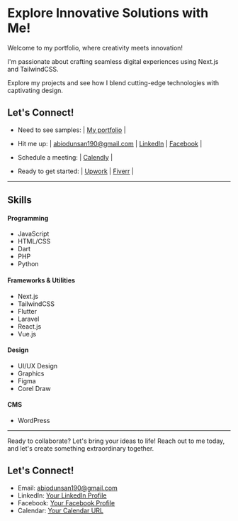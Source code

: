 # Explore Innovative Solutions with Me!

Welcome to my portfolio, where creativity meets innovation! 

I'm passionate about crafting seamless digital experiences using Next.js and TailwindCSS. 

Explore my projects and see how I blend cutting-edge technologies with captivating design.

## Let's Connect!
- Need to see samples: 
| [My portfolio](https://abilive.vercel.app)
|

- Hit me up: 
| [abiodunsan190@gmail.com](mailto:abiodunsan190@gmail.com)
| [LinkedIn](https://www.linkedin.com/in/your_profile)
| [Facebook](https://www.facebook.com/your_profile)
|

- Schedule a meeting: 
| [Calendly](https://calendly.com/abiodunsanni)
|

- Ready to get started: 
| [Upwork](https://abilive.vercel.app)
| [Fiverr](https://abilive.vercel.app)
|

---

## Skills
#### Programming
- JavaScript
- HTML/CSS
- Dart
- PHP
- Python


#### Frameworks & Utilities 
- Next.js
- TailwindCSS
- Flutter
- Laravel
- React.js
- Vue.js


#### Design
- UI/UX Design
- Graphics 
- Figma
- Corel Draw


#### CMS
- WordPress

---

Ready to collaborate? Let's bring your ideas to life! Reach out to me today, and let's create something extraordinary together. 

## Let's Connect!
- Email: [abiodunsan190@gmail.com](mailto:your_email@example.com)
- LinkedIn: [Your LinkedIn Profile](https://www.linkedin.com/in/your_profile)
- Facebook: [Your Facebook Profile](https://www.facebook.com/your_profile)
- Calendar: [Your Calendar URL](https://calendar.example.com)
